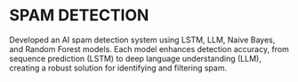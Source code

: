 # SPAM DETECTION
Developed an AI spam detection system using LSTM, LLM, Naive Bayes, and Random Forest models. Each model enhances detection accuracy, from sequence prediction (LSTM) to deep language understanding (LLM), creating a robust solution for identifying and filtering spam.

